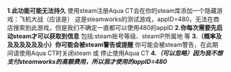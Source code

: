 **1.此功能可能无法持久**
使用steam注册Aqua CT会在你的steam库添加一个隐藏游戏：飞机大战（应该是）
这是steamworks的测试游戏，appID=480，无法在商店搜索到此游戏，但是我们不确定一直都可以使用480的appID
**2.你每次需要先启动steam才可以获取到信息**
包括:steam账号等级、steamIP所属地 等
**3.（概率及及及及及及及小）你可能会被steam警告或提醒**
你可能会被steam警告，在此期间请使用Aqua CT时关闭steam 或 停止使用Aqua CT
**4._（可以忽略）因为我不想支付steamworks的高额费用，所以我才使用的appID=480_**